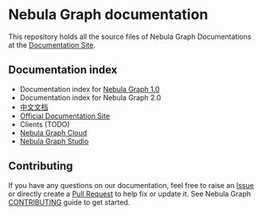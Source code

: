 # Nebula Graph documentation

This repository holds all the source files of Nebula Graph Documentations at the [Documentation Site](https://docs.nebula-graph.io/).

## Documentation index

- Documentation index for [Nebula Graph 1.0](docs/manual-EN/README.md)
- Documentation index for Nebula Graph 2.0
- [中文文档](https://docs.nebula-graph.com.cn/)
- [Official Documentation Site](https://docs.nebula-graph.io/)
- Clients (TODO)
- [Nebula Graph Cloud](https://cloud-docs.nebula-cloud.io/en/posts/toc/dbaas-ug-toc/)
- [Nebula Graph Studio](https://github.com/vesoft-inc/nebula-web-docker/tree/master/docs/en)

## Contributing

If you have any questions on our documentation, feel free to raise an [Issue](https://github.com/vesoft-inc/nebula-docs/issues) or directly create a [Pull Request](https://github.com/vesoft-inc/nebula-docs/pulls) to help fix or update it. See Nebula Graph [CONTRIBUTING](CONTRIBUTING.md) guide to get started.
